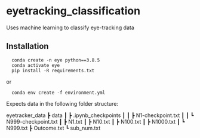 # eyetracking_classification
Uses machine learning to classify eye-tracking data

Installation
------------

```
  conda create -n eye python==3.8.5
  conda activate eye
  pip install -R requirements.txt
```
or
```
  conda env create -f environment.yml
```

Expects data in the following folder structure:

eyetracker_data
 ┣ data
 ┃ ┣ .ipynb_checkpoints
 ┃ ┃ ┣ N1-checkpoint.txt
 ┃ ┃ ┗ N999-checkpoint.txt
 ┃ ┣ N1.txt
 ┃ ┣ N10.txt
 ┃ ┣ N100.txt
 ┃ ┣ N1000.txt
 ┃ ┗ N999.txt
 ┣ Outcome.txt
 ┗ sub_num.txt
